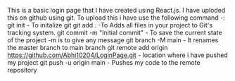 This is a basic login page that I have created using React.js. I have uploded this on github using git. To upload this i have use the following command -:
git init - To initalize git
git add . -To  Adds all files in your project to Git's tracking system. 
git commit -m "Initial commit" - To save the current state of the project -m is to give any message
git branch -M main - It renames the master branch to main branch
git remote add origin https://github.com/Abhi10204/LoginPage.git - location where i have pushed my project
git push -u origin main - Pushes my code to the remote repository




